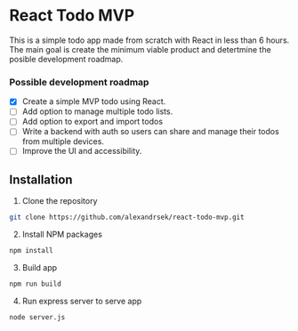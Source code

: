 # React Todo MVP
This is a simple todo app made from scratch with React in less than 6 hours. The main goal is create the minimum viable product and detertmine the posible development roadmap.

### Possible development roadmap
- [x] Create a simple MVP todo using React.
- [ ] Add option to manage multiple todo lists.
- [ ] Add option to export and import todos
- [ ] Write a backend with auth so users can share and manage their todos from multiple devices.
- [ ] Improve the UI and accessibility.

## Installation
1. Clone the repository
```sh 
git clone https://github.com/alexandrsek/react-todo-mvp.git 
```
2. Install NPM packages
```sh
npm install
```
3. Build app
```sh
npm run build
```
4. Run express server to serve app
```sh
node server.js
```
